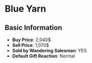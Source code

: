 # Blue Yarn

## Basic Information

- **Buy Price**: 2,040$
- **Sell Price**: 1,070$
- **Sold by Wandering Salesman**: YES
- **Default Gift Reaction**: Normal